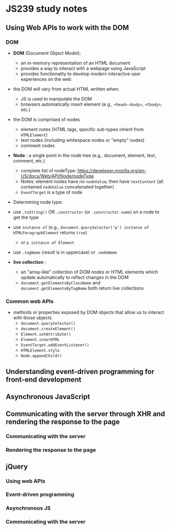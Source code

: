 # JS239 study notes

## Using Web APIs to work with the DOM

### DOM
- **DOM** (Document Object Model):
  - an in-memory representation of an HTML document
  - provides a way to interact with a webpage using JavaScript
  - provides functionality to develop modern interactive user experiences on the web

- the DOM will vary from actual HTML written when:
  - JS is used to manipulate the DOM
  - browsers automatically insert element (e.g., `<head>` `<body>`, `<tbody>`, etc.)

- the DOM is comprised of nodes
  - element notes (HTML tags, specific sub-types inherit from `HTMLElement`)
  - text nodes (including whitespace nodes or "empty" nodes)
  - comment nodes

- **Node** : a single point in the node tree (e.g., document, element, text, comment, etc.)
  - complete list of nodeType:  https://developer.mozilla.org/en-US/docs/Web/API/Node/nodeType
  - Notes:  element nodes have no `nodeValue`;  then have `textContent` (all contained `nodeValue` concatenated together)
  - `EventTarget` is a type of node
 
 - Determining node type:
  - use `.toString()` OR `.constructor` (or `.constructor.name`) on a node to get the type
  - use `instance of` (e.g., `document.querySelector('p') instance of HTMLParagraphElement` returns `true`)
    - or `p instance of Element`
  - use `.tagName` (result is in uppercase) or `.nodeName`

- **live collection** :
  - an "array-like" collection of DOM nodes or HTML elements which update automatically to reflect changes in the DOM
  - `document.getElementsByClassName` and `document.getElementsByTagName` both return live collections


### Common web APIs
- methods or properties exposed by DOM objects that allow us to interact with those objects
  - `document.querySelector()`
  - `document.createElement()`
  - `Element.setAttribute()`
  - `Element.innerHTML`
  - `EventTarget.addEventListener()`
  - `HTMLElement.style`
  - `Node.appendChild()`

## Understanding event-driven programming for front-end development


## Asynchronous JavaScript


## Communicating with the server through XHR and rendering the response to the page

### Communicating with the server

### Rendering the response to the page



## jQuery

### Using web APIs

### Event-driven programming

### Asynchronous JS

### Communicating with the server